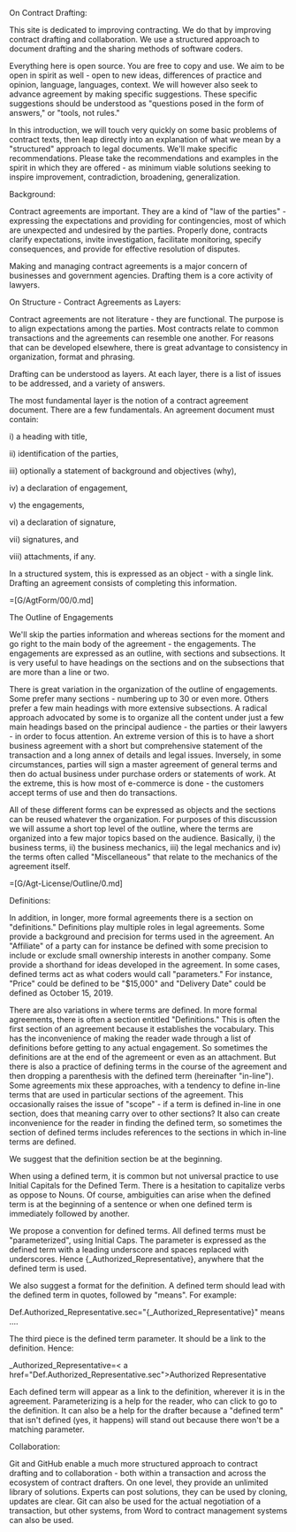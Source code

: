On Contract Drafting:

This site is dedicated to improving contracting.  We do that by improving contract drafting and collaboration.  We use a structured approach to document drafting and the sharing methods of software coders.

Everything here is open source.  You are free to copy and use.  We aim to be open in spirit as well - open to new ideas, differences of practice and opinion, language, languages, context.  We will however also seek to advance agreement by making specific suggestions.  These specific suggestions should be understood as "questions posed in the form of answers," or "tools, not rules."

In this introduction, we will touch very quickly on some basic problems of contract texts, then leap directly into an explanation of what we mean by a "structured" approach to legal documents.  We'll make specific recommendations.  Please take the recommendations and examples in the spirit in which they are offered -  as minimum viable solutions seeking to inspire improvement, contradiction, broadening, generalization.


Background:

Contract agreements are important.  They are a kind of "law of the parties" - expressing the expectations and providing for contingencies, most of which are unexpected and undesired by the parties.  Properly done, contracts clarify expectations, invite investigation, facilitate monitoring, specify consequences, and provide for effective resolution of disputes.

Making and managing contract agreements is a major concern of businesses and government agencies.  Drafting them is a core activity of lawyers. 


On Structure - Contract Agreements as Layers:

Contract agreements are not literature - they are functional.  The purpose is to align expectations among the parties.  Most contracts relate to common transactions and the agreements can resemble one another.  For reasons that can be developed elsewhere, there is great advantage to consistency in organization, format and phrasing.

Drafting can be understood as layers.  At each layer, there is a list of issues to be addressed, and a variety of answers.

The most fundamental layer is the notion of a contract agreement document.  There are a few fundamentals.  An agreement document must contain:

i) a heading with title,

ii) identification of the parties,

iii) optionally a statement of background and objectives (why),

iv) a declaration of engagement,

v) the engagements,

vi) a declaration of signature,

vii) signatures, and

viii) attachments, if any.

In a structured system, this is expressed as an object - with a single link.  Drafting an agreement consists of completing this information.

=[G/AgtForm/00/0.md]


The Outline of Engagements

We'll skip the parties information and whereas sections for the moment and go right to the main body of the agreement - the engagements.  The engagements are expressed as an outline, with sections and subsections.  It is very useful to have headings on the sections and on the subsections that are more than a line or two.

There is great variation in the organization of the outline of engagements.  Some prefer many sections - numbering up to 30 or even more.  Others prefer a few main headings with more extensive subsections.  A radical approach advocated by some is to organize all the content under just a few main headings based on the principal audience - the parties or their lawyers - in order to focus attention.  An extreme version of this is to have a short business agreement with a short but comprehensive statement of the transaction and a long annex of details and legal issues.  Inversely, in some circumstances, parties will sign a master agreement of general terms and then do actual business under purchase orders or statements of work.  At the extreme, this is how most of e-commerce is done - the customers accept terms of use and then do transactions.

All of these different forms can be expressed as objects and the sections can be reused whatever the organization.  For purposes of this discussion we will assume a short top level of the outline, where the terms are organized into a few major topics based on the audience.  Basically, i) the business terms, ii) the business mechanics, iii) the legal mechanics and iv) the terms often called "Miscellaneous" that relate to the mechanics of the agreement itself.

=[G/Agt-License/Outline/0.md]

Definitions:

In addition, in longer, more formal agreements there is a section on "definitions."   Definitions play multiple roles in legal agreements.  Some provide a background and precision for terms used in the agreement.  An "Affiliate" of a party can for instance be defined with some precision to include or exclude small ownership interests in another company.  Some provide a shorthand for ideas developed in the agreement.  In some cases, defined terms act as what coders would call "parameters."  For instance, "Price" could be defined to be "$15,000" and "Delivery Date" could be defined as October 15, 2019.

There are also variations in where terms are defined.  In more formal agreements, there is often a section entitled "Definitions."  This is often the first section of an agreement because it establishes the vocabulary.  This has the inconvenience of making the reader wade through a list of definitions before getting to any actual engagement.  So sometimes the definitions are at the end of the agremeent or even as an attachment. But there is also a practice of defining terms in the course of the agreement and then dropping a parenthesis with the defined term (hereinafter "in-line").  Some agreements mix these approaches, with a tendency to define in-line terms that are used in particular sections of the agreement.  This occasionally raises the issue of "scope" - if a term is defined in-line in one section, does that meaning carry over to other sections?  It also can create inconvenience for the reader in finding the defined term, so sometimes the section of defined terms includes references to the sections in which in-line terms are defined.

We suggest that the definition section be at the beginning.

When using a defined term, it is common but not universal practice to use Initial Capitals for the Defined Term.  There is a hesitation to capitalize verbs as oppose to Nouns.  Of course, ambiguities can arise when the defined term is at the beginning of a sentence or when one defined term is immediately followed by another.

We propose a convention for defined terms.  All defined terms must be "parameterized", using Initial Caps.  The parameter is expressed as the defined term with a leading underscore and spaces replaced with underscores.  Hence {_Authorized_Representative}, anywhere that the defined term is used.

We also suggest a format for the definition.  A defined term should lead with the defined term in quotes, followed by "means".  For example:

Def.Authorized_Representative.sec="{_Authorized_Representative}" means ....


The third piece is the defined term parameter. It should be a link to the definition.  Hence:

_Authorized_Representative=< a  href="Def.Authorized_Representative.sec">Authorized Representative<a>

Each defined term will appear as a link to the definition, wherever it is in the agreement.  Parameterizing is a help for the reader, who can click to go to the definition.  It can also be a help for the drafter because a "defined term" that isn't defined (yes, it happens) will stand out because there won't be a matching parameter. 


Collaboration:

Git and GitHub enable a much more structured approach to contract drafting and to collaboration - both within a transaction and across the ecosystem of contract drafters.  On one level, they provide an unlimited library of solutions.  Experts can post solutions, they can be used by cloning, updates are clear.   Git can also be used for the actual negotiation of a transaction, but other systems, from Word to contract management systems can also be used.
